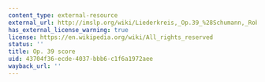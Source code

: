 ```yaml
---
content_type: external-resource
external_url: http://imslp.org/wiki/Liederkreis,_Op.39_%28Schumann,_Robert%29
has_external_license_warning: true
license: https://en.wikipedia.org/wiki/All_rights_reserved
status: ''
title: Op. 39 score
uid: 43704f36-ecde-4037-bbb6-c1f6a1972aee
wayback_url: ''
---
```

